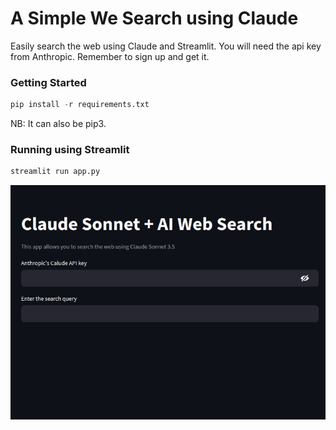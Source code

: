 # A Simple We Search using Claude

Easily search the web using Claude and Streamlit. You will need the api key from Anthropic. Remember to sign up and get it.

### Getting Started
```python
pip install -r requirements.txt
```
NB: It can also be pip3.

### Running using Streamlit

```python
streamlit run app.py
```

![img](./claude.png)